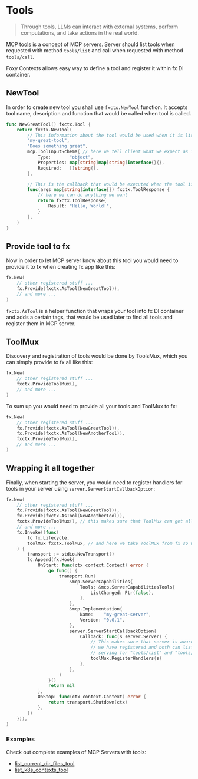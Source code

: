 # Tools

> Through tools, LLMs can interact with external systems, perform computations, and take actions in the real world.

MCP [tools](https://modelcontextprotocol.io/docs/concepts/tools) is a concept of MCP servers. Server should list tools when requested with method `tools/list` and call when requested with method `tools/call`.

Foxy Contexts allows easy way to define a tool and register it within fx DI container.

## NewTool

In order to create new tool you shall use `fxctx.NewTool` function. It accepts tool name, description and function that would be called when tool is called.

```go
func NewGreatTool() fxctx.Tool {
    return fxctx.NewTool(
        // This information about the tool would be used when it is listed:
        "my-great-tool",
        "Does something great",
        mcp.ToolInputSchema{ // here we tell client what we expect as input
            Type:       "object",
            Properties: map[string]map[string]interface{}{},
            Required:   []string{},
        },

        // This is the callback that would be executed when the tool is called:
        func(args map[string]interface{}) fxctx.ToolResponse {
            // here we can do anything we want
            return fxctx.ToolResponse{
                Result: "Hello, World!",
            }
        },
    )
}
```

## Provide tool to fx

Now in order to let MCP server know about this tool you would need to provide it to fx when creating fx app like this:

```go
fx.New(
    // other registered stuff ...
    fx.Provide(fxctx.AsTool(NewGreatTool)),
    // and more ...
)
```

`fxctx.AsTool` is a helper function that wraps your tool into fx DI container and adds a certain tags, that would be used later to find all tools and register them in MCP server.

## ToolMux

Discovery and registration of tools would be done by ToolsMux, which you can simply provide to fx all like this:

```go
fx.New(
    // other registered stuff ...
    fxctx.ProvideToolMux(),
    // and more ...
)
```

To sum up you would need to provide all your tools and ToolMux to fx:

```go
fx.New(
    // other registered stuff ...
    fx.Provide(fxctx.AsTool(NewGreatTool)),
    fx.Provide(fxctx.AsTool(NewAnotherTool)),
    fxctx.ProvideToolMux(),
    // and more ...
)

```

## Wrapping it all together

Finally, when starting the server, you would need to register handlers for tools in your server using `server.ServerStartCallbackOption`:

```go
fx.New(
    // other registered stuff ...
    fx.Provide(fxctx.AsTool(NewGreatTool)),
    fx.Provide(fxctx.AsTool(NewAnotherTool)),
    fxctx.ProvideToolMux(), // this makes sure that ToolMux can get all our tools and is provided itself
    // and more ...
    fx.Invoke((func(
        lc fx.Lifecycle,
        toolMux fxctx.ToolMux, // and here we take ToolMux from fx so we can register handlers for tools
    ) {
        transport := stdio.NewTransport()
        lc.Append(fx.Hook{
            OnStart: func(ctx context.Context) error {
                go func() {
                    transport.Run(
                        &mcp.ServerCapabilities{
                            Tools: &mcp.ServerCapabilitiesTools{
                                ListChanged: Ptr(false),
                            },
                        },
                        &mcp.Implementation{
                            Name:    "my-great-server",
                            Version: "0.0.1",
                        },
                        server.ServerStartCallbackOption{
                            Callback: func(s server.Server) {
                                // This makes sure that server is aware of the tools
                                // we have registered and both can list and call them
                                // serving for "tools/list" and "tools/call" requests
                                toolMux.RegisterHandlers(s)
                            },
                        },
                    )
                }()
                return nil
            },
            OnStop: func(ctx context.Context) error {
                return transport.Shutdown(ctx)
            },
        })
    })),
)
```

### Examples

Check out complete examples of MCP Servers with tools:

- [list_current_dir_files_tool](https://github.com/strowk/foxy-contexts/tree/main/examples/list_current_dir_files_tool)
- [list_k8s_contexts_tool](https://github.com/strowk/foxy-contexts/tree/main/examples/list_k8s_contexts_tool)
